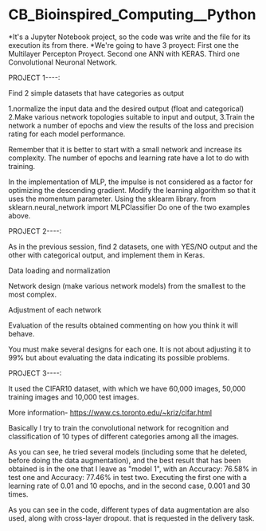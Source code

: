 # CB_Bioinspired_Computing__Python

*It's a Jupyter Notebook project, so the code was write and the file for its execution its from there.
*We're going to have 3 proyect: 
First one the Multilayer Percepton Proyect. 
Second one ANN with KERAS.
Third one Convolutional Neuronal Network.


PROJECT 1----:

Find 2 simple datasets that have categories as output

1.normalize the input data and the desired output (float and categorical)
2.Make various network topologies suitable to input and output,
3.Train the network a number of epochs and view the results of the loss and precision rating for each model performance.

Remember that it is better to start with a small network and increase its complexity.
The number of epochs and learning rate have a lot to do with training.

In the implementation of MLP, the impulse is not considered as a factor for optimizing the descending gradient.
Modify the learning algorithm so that it uses the momentum parameter.
Using the sklearm library. from sklearn.neural_network import MLPClassifier
Do one of the two examples above.



PROJECT 2----:

As in the previous session, find 2 datasets, one with YES/NO output and the other with categorical output, and implement them in Keras.

Data loading and normalization

Network design (make various network models) from the smallest to the most complex.

Adjustment of each network

Evaluation of the results obtained commenting on how you think it will behave.

You must make several designs for each one. It is not about adjusting it to 99% but about evaluating the data indicating its possible problems.



PROJECT 3----:

It used the CIFAR10 dataset, with which we have 60,000 images, 50,000 training images and 10,000 test images.

More information- https://www.cs.toronto.edu/~kriz/cifar.html

Basically I try to train the convolutional network for recognition and classification
of 10 types of different categories among all the images.

As you can see, he tried several models (including some that he deleted, before doing the data augmentation),
and the best result that has been obtained is in the one that I leave as "model 1", with an Accuracy: 76.58% in test one and
Accuracy: 77.46% in test two. Executing the first one with a learning rate of 0.01 and 10 epochs, and in the second case, 0.001
and 30 times.

As you can see in the code, different types of data augmentation are also used, along with cross-layer dropout.
that is requested in the delivery task.



